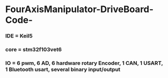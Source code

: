# FourAxisManipulator-DriveBoard-Code-

### IDE = Keil5

### core = stm32f103vet6

### IO = 6 pwm, 6 AD, 6 hardware rotary Encoder, 1 CAN, 1 USART, 1 Bluetooth usart, several binary input/output